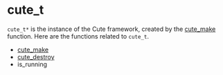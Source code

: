 # cute_t
`cute_t*` is the instance of the Cute framework, created by the [cute_make](https://github.com/RandyGaul/cute_framework/blob/master/doc/cute/cute_make.md) function. Here are the functions related to `cute_t`.

- [cute_make](https://github.com/RandyGaul/cute_framework/blob/master/doc/cute/cute_make.md)
- [cute_destroy](https://github.com/RandyGaul/cute_framework/blob/master/doc/cute/cute_destroy.md)
- is_running
